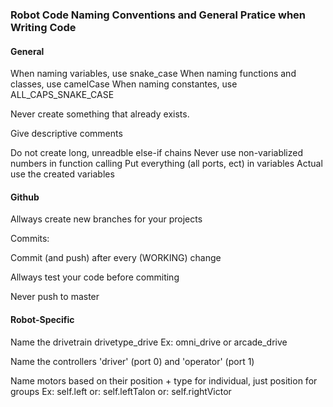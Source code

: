 ### Robot Code Naming Conventions and General Pratice when Writing  Code

#### General 

When naming variables, use snake_case
When naming functions and classes, use camelCase
When naming constantes, use ALL_CAPS_SNAKE_CASE

Never create something that already exists.

Give descriptive comments

Do not create long, unreadble else-if chains
Never use non-variablized numbers in function calling
Put everything (all ports, ect) in variables
Actual use the created variables



#### Github

Allways create new branches for your projects

Commits:

Commit (and push) after every (WORKING) change

Allways test your code before commiting

Never push to master


#### Robot-Specific

Name the drivetrain drivetype_drive 
Ex: omni_drive or arcade_drive

Name the controllers 'driver' (port 0) and 'operator' (port 1)

Name motors based on their position + type for individual, just position for groups
Ex: self.left 
or: self.leftTalon
or: self.rightVictor


